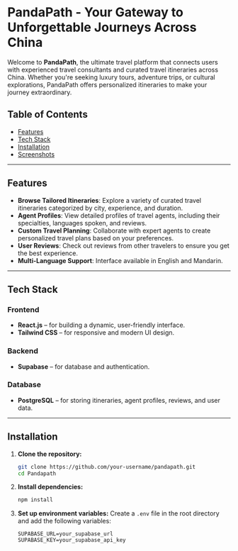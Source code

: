 # PandaPath - Your Gateway to Unforgettable Journeys Across China

Welcome to **PandaPath**, the ultimate travel platform that connects users with experienced travel consultants and curated travel itineraries across China. Whether you're seeking luxury tours, adventure trips, or cultural explorations, PandaPath offers personalized itineraries to make your journey extraordinary.

## Table of Contents
- [Features](#features)
- [Tech Stack](#tech-stack)
- [Installation](#installation)
- [Screenshots](#screenshots)
---

## Features

- **Browse Tailored Itineraries**: Explore a variety of curated travel itineraries categorized by city, experience, and duration.
- **Agent Profiles**: View detailed profiles of travel agents, including their specialties, languages spoken, and reviews.
- **Custom Travel Planning**: Collaborate with expert agents to create personalized travel plans based on your preferences.
- **User Reviews**: Check out reviews from other travelers to ensure you get the best experience.
- **Multi-Language Support**: Interface available in English and Mandarin.
  
---

## Tech Stack

### Frontend
- **React.js** – for building a dynamic, user-friendly interface.
- **Tailwind CSS** – for responsive and modern UI design.

### Backend
- **Supabase** – for database and authentication.

### Database
- **PostgreSQL** – for storing itineraries, agent profiles, reviews, and user data.

---

## Installation

1. **Clone the repository:**
    ```bash
    git clone https://github.com/your-username/pandapath.git
    cd Pandapath
    ```

2. **Install dependencies:**
    ```bash
    npm install
    ```

3. **Set up environment variables:**
   Create a `.env` file in the root directory and add the following variables:
   ```env
   SUPABASE_URL=your_supabase_url
   SUPABASE_KEY=your_supabase_api_key
